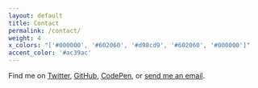 ```yaml
---
layout: default
title: Contact
permalink: /contact/
weight: 4
x_colors: "['#000000', '#602060', '#d98cd9', '#602060', '#000000']"
accent_color: '#ac39ac'
---
```


Find me on [Twitter](https://twitter.com/ryanaripley), [GitHub](https://github.com/ryanaripley), [CodePen](http://codepen.io/ryanaripley/), or [send me an email](mailto:ryanaripley@gmail.com).